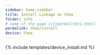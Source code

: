 ```yaml
---
sidebar: home_sidebar
title: Install Lineage on thea
folder: info
# name of the page (/{{permalink}}.html)
permalink: thea/install
device: thea
---
```

{% include templates/device_install.md %}
